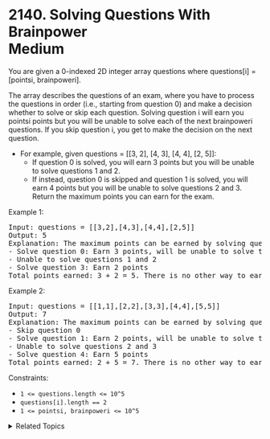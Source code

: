 # 2140. Solving Questions With Brainpower<br> Medium

You are given a 0-indexed 2D integer array questions where questions[i] = [pointsi, brainpoweri].

The array describes the questions of an exam, where you have to process the questions in order (i.e., starting from question 0) and make a decision whether to solve or skip each question. Solving question i will earn you pointsi points but you will be unable to solve each of the next brainpoweri questions. If you skip question i, you get to make the decision on the next question.

- For example, given questions = [[3, 2], [4, 3], [4, 4], [2, 5]]:
	- If question 0 is solved, you will earn 3 points but you will be unable to solve questions 1 and 2.
	- If instead, question 0 is skipped and question 1 is solved, you will earn 4 points but you will be unable to solve questions 2 and 3.
Return the maximum points you can earn for the exam.

Example 1:

<pre>
Input: questions = [[3,2],[4,3],[4,4],[2,5]]
Output: 5
Explanation: The maximum points can be earned by solving questions 0 and 3.
- Solve question 0: Earn 3 points, will be unable to solve the next 2 questions
- Unable to solve questions 1 and 2
- Solve question 3: Earn 2 points
Total points earned: 3 + 2 = 5. There is no other way to earn 5 or more points.
</pre>

Example 2:

<pre>
Input: questions = [[1,1],[2,2],[3,3],[4,4],[5,5]]
Output: 7
Explanation: The maximum points can be earned by solving questions 1 and 4.
- Skip question 0
- Solve question 1: Earn 2 points, will be unable to solve the next 2 questions
- Unable to solve questions 2 and 3
- Solve question 4: Earn 5 points
Total points earned: 2 + 5 = 7. There is no other way to earn 7 or more points.
</pre>

Constraints:

- `1 <= questions.length <= 10^5`
- `questions[i].length == 2`
- `1 <= pointsi, brainpoweri <= 10^5`

<details>

<summary> Related Topics </summary>

-   `Dynamic Programming`

</details>